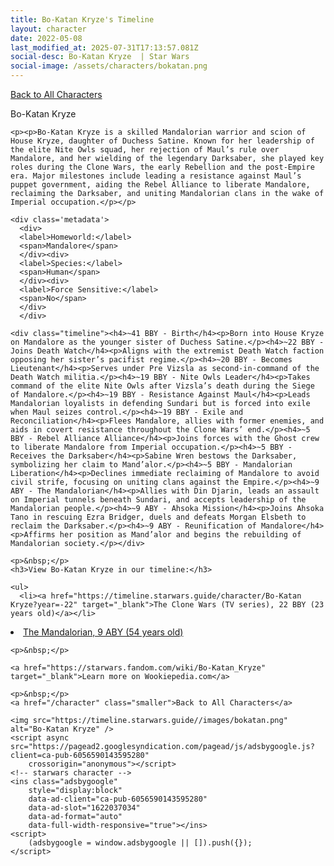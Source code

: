 ```yaml
---
title: Bo-Katan Kryze's Timeline
layout: character
date: 2022-05-08
last_modified_at: 2025-07-31T17:13:57.081Z
social-desc: Bo-Katan Kryze  | Star Wars
social-image: /assets/characters/bokatan.png
---
```

<a href="/character" class="smaller">Back to All Characters</a>

<div class="character-profile container">
  <div class="col-10">
    <p>
    Bo-Katan Kryze             
    </p>

    <p><p>Bo-Katan Kryze is a skilled Mandalorian warrior and scion of House Kryze, daughter of Duchess Satine. Known for her leadership of the elite Nite Owls squad, her rejection of Maul’s rule over Mandalore, and her wielding of the legendary Darksaber, she played key roles during the Clone Wars, the early Rebellion and the post-Empire era. Major milestones include leading a resistance against Maul’s puppet government, aiding the Rebel Alliance to liberate Mandalore, reclaiming the Darksaber, and uniting Mandalorian clans in the wake of Imperial occupation.</p></p>
    
    <div class='metadata'>
      <div>
      <label>Homeworld:</label>
      <span>Mandalore</span>
      </div><div>
      <label>Species:</label>
      <span>Human</span>
      </div><div>
      <label>Force Sensitive:</label>
      <span>No</span>
      </div>
      </div>

    <div class="timeline"><h4>~41 BBY - Birth</h4><p>Born into House Kryze on Mandalore as the younger sister of Duchess Satine.</p><h4>~22 BBY - Joins Death Watch</h4><p>Aligns with the extremist Death Watch faction opposing her sister’s pacifist regime.</p><h4>~20 BBY - Becomes Lieutenant</h4><p>Serves under Pre Vizsla as second-in-command of the Death Watch militia.</p><h4>~19 BBY - Nite Owls Leader</h4><p>Takes command of the elite Nite Owls after Vizsla’s death during the Siege of Mandalore.</p><h4>~19 BBY - Resistance Against Maul</h4><p>Leads Mandalorian loyalists in defending Sundari but is forced into exile when Maul seizes control.</p><h4>~19 BBY - Exile and Reconciliation</h4><p>Flees Mandalore, allies with former enemies, and aids in covert resistance throughout the Clone Wars’ end.</p><h4>~5 BBY - Rebel Alliance Alliance</h4><p>Joins forces with the Ghost crew to liberate Mandalore from Imperial occupation.</p><h4>~5 BBY - Receives the Darksaber</h4><p>Sabine Wren bestows the Darksaber, symbolizing her claim to Mand’alor.</p><h4>~5 BBY - Mandalorian Liberation</h4><p>Declines immediate reclaiming of Mandalore to avoid civil strife, focusing on uniting clans against the Empire.</p><h4>~9 ABY - The Mandalorian</h4><p>Allies with Din Djarin, leads an assault on Imperial tunnels beneath Sundari, and accepts leadership of the Mandalorian people.</p><h4>~9 ABY - Ahsoka Mission</h4><p>Joins Ahsoka Tano in rescuing Ezra Bridger, duels and defeats Morgan Elsbeth to reclaim the Darksaber.</p><h4>~9 ABY - Reunification of Mandalore</h4><p>Affirms her position as Mand’alor and begins the rebuilding of Mandalorian society.</p></div>
    
    <p>&nbsp;</p>
    <h3>View Bo-Katan Kryze in our timeline:</h3>

    <ul>
      <li><a href="https://timeline.starwars.guide/character/Bo-Katan Kryze?year=-22" target="_blank">The Clone Wars (TV series), 22 BBY (23 years old)</a></li>
  <li><a href="https://timeline.starwars.guide/character/Bo-Katan Kryze?year=9" target="_blank">The Mandalorian, 9 ABY (54 years old)</a></li>
    </ul>

    <p>&nbsp;</p>

    <a href="https://starwars.fandom.com/wiki/Bo-Katan_Kryze" target="_blank">Learn more on Wookiepedia.com</a>

    <p>&nbsp;</p>
    <a href="/character" class="smaller">Back to All Characters</a>
  </div>
  <div class="character_image col-2">
    
    <img src="https://timeline.starwars.guide//images/bokatan.png" alt="Bo-Katan Kryze" />
    <script async src="https://pagead2.googlesyndication.com/pagead/js/adsbygoogle.js?client=ca-pub-6056590143595280"
        crossorigin="anonymous"></script>
    <!-- starwars character -->
    <ins class="adsbygoogle"
        style="display:block"
        data-ad-client="ca-pub-6056590143595280"
        data-ad-slot="1622037034"
        data-ad-format="auto"
        data-full-width-responsive="true"></ins>
    <script>
        (adsbygoogle = window.adsbygoogle || []).push({});
    </script>
  </div>
</div>
